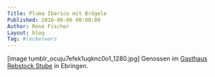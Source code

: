 ```yaml
---
Title: Pluma Ibérico mit Brägele
Published: 2016-06-06 00:00:00
Author: René Fischer
Layout: blog
Tag: #leckerwars
---
```

[image tumblr_ocuju7efek1uqknc0o1_1280.jpg]
Genossen im [Gasthaus Rebstock Stube](https://goo.gl/maps/VkAFLSNpyEnqzdgm7) in Ebringen.
